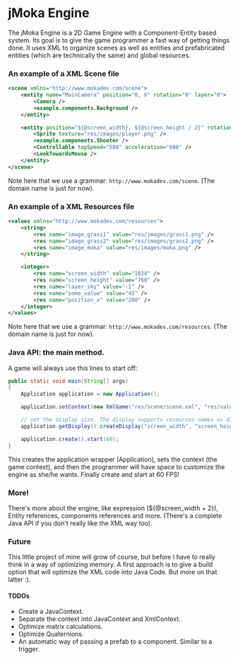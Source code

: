 jMoka Engine
============

The jMoka Engine is a 2D Game Engine with a Component-Entity based system. Its goal is to give the game
programmer a fast way of getting things done. It uses XML to organize scenes as well as entities and
prefabricated entities (which are technically the same) and global resources.

### An example of a XML Scene file

```xml
<scene xmlns="http://www.mokadev.com/scene">
    <entity name="MainCamera" position="0, 0" rotation="0" layer="0">
        <Camera />
        <example.components.Background />
    </entity>

    <entity position="${@screen_width}, ${@screen_height / 2}" rotation="0" name="Player" layer="2">
        <Sprite texture="res/images/player.png" />
        <example.components.Shooter />
        <Controllable topSpeed="500" acceleration="600" />
        <LookTowardsMouse />
    </entity>
</scene>
```

Note here that we use a grammar: `http://www.mokadev.com/scene`. (The domain name is just for now).

### An example of a XML Resources file

```xml
<values xmlns="http://www.mokadev.com/resources">
    <string>
        <res name="image_grass1" value="res/images/grass1.png" />
        <res name="image_grass2" value="res/images/grass2.png" />
        <res name="image_moka" value="res/images/moka.png" />
    </string>

    <integer>
        <res name="screen_width" value="1024" />
        <res name="screen_height" value="760" />
        <res name="layer_sky" value="-1" />
        <res name="some_value" value="45" />
        <res name="position_x" value="200" />
    </integer>
</values>
```

Note here that we use a grammar: `http://www.mokadev.com/resources`. (The domain name is just for now).

### Java API: the main method.

A game will always use this lines to start off:

```java
public static void main(String[] args)
{
    Application application = new Application();

    application.setContext(new XmlGame("res/scene/scene.xml", "res/values.xml"));

    // set the display size. The display supports resources names as dimensions.
    application.getDisplay().createDisplay("screen_width", "screen_height", "JMoka Engine");

    application.create().start(60);
}
```

This creates the application wrapper (Application), sets the context (the game context), and then
the programmer will have space to customize the engine as she/he wants. Finally create and start at 60 FPS!

### More!

There's more about the engine, like expression (${@screen_width + 2}), Entity references, components references and
more. (There's a complete Java API if you don't really like the XML way too).

### Future

This little project of mine will grow of course, but before I have to really think in a way of optimizing memory.
A first approach is to give a build option that will optimize the XML code into Java Code. But more on that latter :).

#### TODOs

- Create a JavaContext.
- Separate the context into JavaContext and XmlContext.
- Optimize matrix calculations.
- Optimize Quaternions.
- An automatic way of passing a prefab to a component. Similar to a trigger.